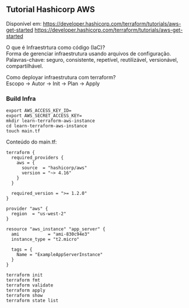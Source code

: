 ## Tutorial Hashicorp AWS

Disponível em: https://developer.hashicorp.com/terraform/tutorials/aws-get-started <https://developer.hashicorp.com/terraform/tutorials/aws-get-started>

O que é Infraestrtura como código (IaC)?  
Forma de gerenciar infraestrutura usando arquivos de configuração. Palavras-chave: seguro, consistente, repetível, reutilizável, versionável, compartilhável.

Como deployar infraestrutura com terraform?  
Escopo -> Autor -> Init -> Plan -> Apply

### Build Infra
```
export AWS_ACCESS_KEY_ID=
export AWS_SECRET_ACCESS_KEY=
mkdir learn-terraform-aws-instance
cd learn-terraform-aws-instance
touch main.tf
```
Conteúdo do main.tf:
```
terraform {
  required_providers {
    aws = {
      source  = "hashicorp/aws"
      version = "~> 4.16"
    }
  }

  required_version = ">= 1.2.0"
}

provider "aws" {
  region  = "us-west-2"
}

resource "aws_instance" "app_server" {
  ami           = "ami-830c94e3"
  instance_type = "t2.micro"

  tags = {
    Name = "ExampleAppServerInstance"
  }
}
```
```
terraform init
terraform fmt
terraform validate
terraform apply
terraform show
terraform state list
```